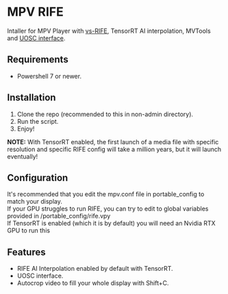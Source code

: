 # MPV RIFE

Intaller for MPV Player with [vs-RIFE](https://github.com/HolyWu/vs-rife), TensorRT AI interpolation, MVTools and [UOSC interface](https://github.com/tomasklaen/uosc).

## Requirements
- Powershell 7 or newer.

## Installation
1. Clone the repo (recommended to this in non-admin directory).
2. Run the script.
3. Enjoy!

**NOTE:**
With TensorRT enabled, the first launch of a media file with specific resolution and specific RIFE config will take a million years, but it will launch eventually! 

## Configuration
It's recommended that you edit the mpv.conf file in portable_config to match your display.  
If your GPU struggles to run RIFE, you can try to edit to global variables provided in /portable_config/rife.vpy  
If TensorRT is enabled (which it is by default) you will need an Nvidia RTX GPU to run this

## Features
- RIFE AI Interpolation enabled by default with TensorRT.
- UOSC interface.
- Autocrop video to fill your whole display with Shift+C.
